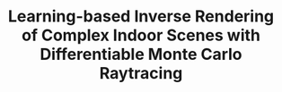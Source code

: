 ---
title: "Learning-based Inverse Rendering of Complex Indoor Scenes with Differentiable Monte Carlo Raytracing"
collection: publications
permalink: /invrend
venue: 'SIGGRAPH Asia (Conference Proceedings)'
paperurl: '#'
authors: '<b>Jingsen Zhu</b>, Fujun Luan, Yuchi Huo, Zihao Lin, Zhihua Zhong, Dianbing Xi, Rui Wang, Hujun Bao, Jiaxiang Zheng, Tang Rui'
project: 'https://jingsenzhu.github.io/invrend/'
code: 'https://jingsenzhu.github.io/invrend/'
dataset: 'https://jingsenzhu.github.io/invrend/'
---